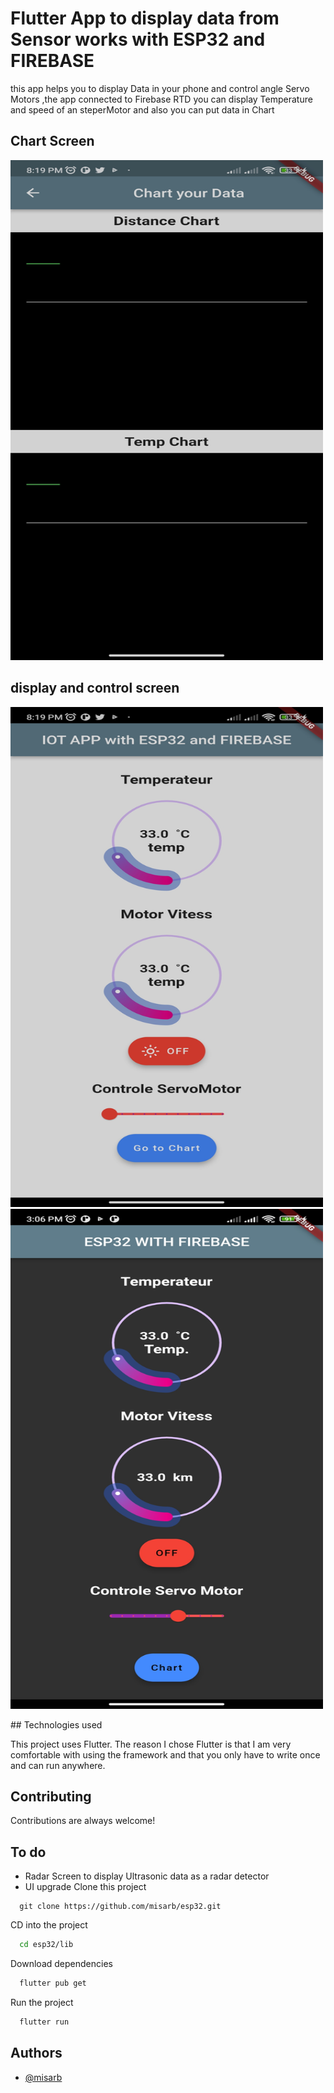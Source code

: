 # Flutter App to display data from Sensor works with ESP32 and FIREBASE
this app helps you to display Data in your phone and control angle Servo Motors ,the app connected to Firebase RTD
you can display Temperature and speed of an steperMotor and also you can put data in Chart
## Chart Screen
<p >

<img src="https://github.com/misarb/esp32/blob/main/images/3.jpg" style=" width:500px ; height:800px "  >


</p>



## display and control screen
<p >
<img src="https://github.com/misarb/esp32/blob/main/images/1.jpg" style=" width:500px ; height:800px "  >
<img src="https://github.com/misarb/esp32/blob/main/images/2.jpg" style=" width:500px ; height:800px "  >
</p>
## Technologies used

This project uses Flutter. The reason I chose Flutter is that I am very comfortable with using the framework and that you only have to write once and can run anywhere.

## Contributing

Contributions are always welcome!
## To do
- Radar Screen to display Ultrasonic data as a radar detector
- UI upgrade 
Clone this project

```
  git clone https://github.com/misarb/esp32.git
```

CD into the project

```bash
  cd esp32/lib
```

Download dependencies 

```bash
  flutter pub get
```

Run the project

```bash
  flutter run
```
## Authors

- [@misarb](https://github.com/misarb)
